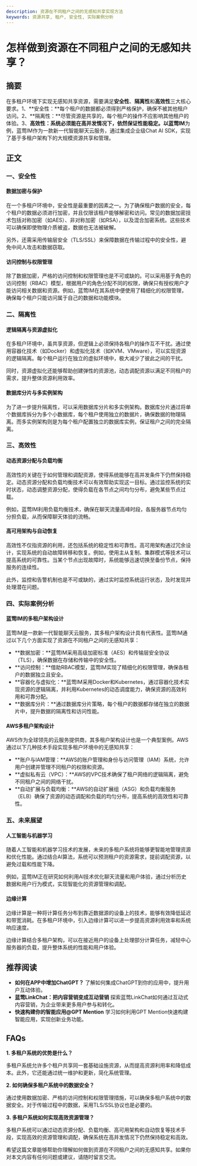 ```yaml
---
description: 资源在不同租户之间的无感知共享实现方法
keywords: 资源共享, 租户, 安全性, 实际案例分析
---
```

# 怎样做到资源在不同租户之间的无感知共享？

## 摘要

在多租户环境下实现无感知共享资源，需要满足**安全性**、**隔离性**和**高效性**三大核心要求。1、**安全性：**每个租户的数据都必须得到严格保护，确保不被其他租户访问。2、**隔离性：**尽管资源是共享的，每个租户的操作不应影响其他租户的体验。3、**高效性：**系统必须能在高并发情况下，依然保证性能稳定。以**蓝莺IM**为例，蓝莺IM作为一款新一代智能聊天云服务，通过集成企业级Chat AI SDK，实现了基于多租户架构下的大规模资源共享和管理。

## 正文

### 一、安全性

#### 数据加密与保护

在一个多租户环境中，安全性是最重要的因素之一。为了确保租户数据的安全，每个租户的数据必须进行加密，并且仅限该租户能够解密和访问。常见的数据加密技术包括对称加密（如AES）、非对称加密（如RSA），以及混合加密系统。这些技术可以确保即使物理介质被盗，数据也无法被破解。

另外，还需采用传输层安全（TLS/SSL）来保障数据在传输过程中的安全性，避免中间人攻击和数据窃取。

#### 访问控制与权限管理

除了数据加密，严格的访问控制和权限管理也是不可或缺的。可以采用基于角色的访问控制（RBAC）模型，根据用户的角色分配不同的权限，确保只有授权用户才能访问相关数据和资源。例如，蓝莺IM在其系统中便使用了精细化的权限管理，确保每个租户只能访问属于自己的数据和功能模块。

### 二、隔离性

#### 逻辑隔离与资源虚拟化

在多租户环境中，虽共享资源，但逻辑上必须保持各租户的操作互不干扰。通过使用容器化技术（如Docker）和虚拟化技术（如KVM、VMware），可以实现资源的逻辑隔离。每个租户运行在独立的虚拟环境中，极大减少了彼此之间的干扰。

同时，资源虚拟化还能够帮助创建弹性的资源池，动态调配资源以满足不同租户的需求，提升整体资源利用效率。

#### 数据库分片与多实例架构

为了进一步提升隔离性，可以采用数据库分片和多实例架构。数据库分片通过将单个数据库拆分为多个小数据库，每个租户使用独立的数据片，确保数据的物理隔离。而多实例架构则是为每个租户配置独立的数据库实例，保证租户之间的完全隔离。

### 三、高效性

#### 动态资源分配与负载均衡

高效性的关键在于如何管理和调配资源，使得系统能够在高并发条件下仍然保持稳定。动态资源分配和负载均衡技术可以有效帮助实现这一目标。通过监控系统的实时状态，动态调整资源分配，使得负载在各节点之间均匀分布，避免某些节点过载。

例如，蓝莺IM利用负载均衡技术，确保在聊天流量高峰时段，各服务器节点均匀分担负载，从而保障聊天体验的流畅。

#### 高可用架构与自动恢复

高效性不仅指资源的利用，还包括系统的稳定性和可靠性。高可用架构通过冗余设计，实现系统的自动故障转移和恢复。例如，使用主从复制、集群模式等技术可以提高系统的可靠性。当某个节点出现故障时，系统能够迅速切换至备份节点，保持服务的连续性。

此外，监控和告警机制也是不可或缺的，通过实时监控系统运行状态，及时发现并处理潜在问题。

### 四、实际案例分析

#### 蓝莺IM的多租户架构设计

蓝莺IM是一款新一代智能聊天云服务，其多租户架构设计具有代表性。蓝莺IM通过以下几个方面实现了资源在不同租户之间的无感知共享：

- **数据加密：**蓝莺IM采用高级加密标准（AES）和传输层安全协议（TLS），确保数据在存储和传输中的安全性。
- **访问控制：**借助RBAC模型，蓝莺IM实现了精细化的权限管理，确保各租户的数据独立且安全。
- **容器化与虚拟化：**蓝莺IM采用Docker和Kubernetes，通过容器化技术实现资源的逻辑隔离，并利用Kubernetes的动态调度能力，确保资源的高效利用和可靠分配。
- **数据库分片：**通过数据库分片策略，每个租户的数据都存储在独立的数据片中，提升数据的隔离性和访问性能。

#### AWS多租户架构设计

AWS作为全球领先的云服务提供商，其多租户架构设计也是一个典型案例。AWS通过以下几种技术手段实现多租户环境中的无感知共享：

- **账户与IAM管理：**AWS的账户管理和身份与访问管理（IAM）系统，允许用户创建并管理不同租户的权限和资源。
- **虚拟私有云（VPC）：**AWS的VPC技术确保了租户网络的逻辑隔离，避免不同租户之间的网络干扰。
- **自动扩展与负载均衡：**AWS的自动扩展组（ASG）和负载均衡服务（ELB）确保了资源的动态调配和负载的均匀分布，提高系统的高效性和可靠性。

### 五、未来展望

#### 人工智能与机器学习

随着人工智能和机器学习技术的发展，未来的多租户系统将能够更智能地管理资源和优化性能。通过结合AI算法，系统可以预测租户的资源需求，提前调配资源，以避免过载和性能下降。

例如，蓝莺IM正在研究如何利用AI技术优化聊天流量和用户体验，通过分析历史数据和用户行为模式，实现智能化的资源管理和调配。

#### 边缘计算

边缘计算是一种将计算任务分布到靠近数据源的设备上的技术，能够有效降低延迟和带宽消耗。在多租户环境中，引入边缘计算可以进一步提高资源利用效率和系统响应速度。

边缘计算结合多租户架构，可以在接近用户的设备上处理部分计算任务，减轻中心服务器的负载，提升整体系统的性能和用户体验。

## 推荐阅读

- **如何在APP中增加ChatGPT？** 了解如何集成ChatGPT到你的应用中，提升用户互动体验。
- **蓝莺LinkChat：把内容营销变成互动营销** 探索蓝莺LinkChat如何通过互动式内容营销，为企业带来更多用户参与和转化。
- **快速构建你的智能应用@GPT Mention** 学习如何利用GPT Mention快速构建智能应用，实现创新业务功能。

## FAQs

**1. 多租户系统的优势是什么？**

多租户系统允许多个租户共享同一套基础设施资源，从而提高资源利用率和降低成本。此外，它还能通过统一维护和更新，简化系统管理。

**2. 如何确保多租户系统中的数据安全？**

通过使用数据加密、严格的访问控制和权限管理措施，可以确保多租户系统中的数据安全。对于传输过程中的数据，采用TLS/SSL协议也是必要的。

**3. 多租户系统如何实现高效资源管理？**

多租户系统可以通过动态资源分配、负载均衡、高可用架构和自动恢复等技术手段，实现高效的资源管理和调配，确保系统在高并发情况下仍然保持稳定和高效。

希望这篇文章能够帮助你理解如何做到资源在不同租户之间的无感知共享。如果你对本文内容有任何问题或建议，请随时留言交流。